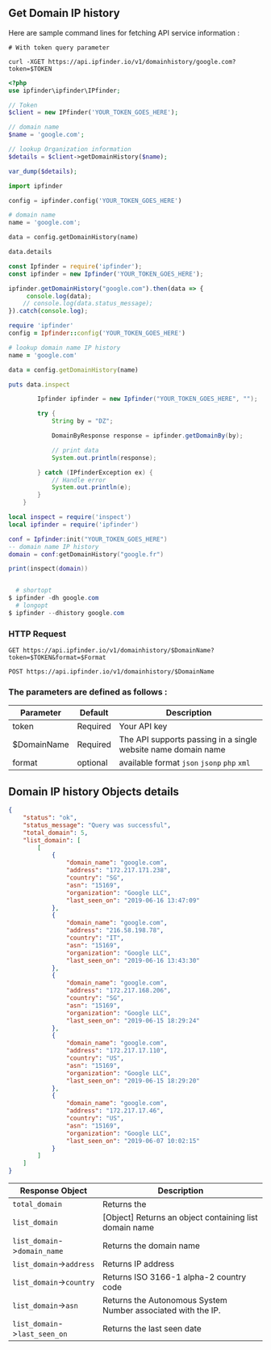 ## Get Domain IP history

Here are sample command lines for fetching API service information :

```shell
# With token query parameter

curl -XGET https://api.ipfinder.io/v1/domainhistory/google.com?token=$TOKEN

```


```php
<?php 
use ipfinder\ipfinder\IPfinder;

// Token
$client = new IPfinder('YOUR_TOKEN_GOES_HERE'); 

// domain name
$name = 'google.com';

// lookup Organization information
$details = $client->getDomainHistory($name);

var_dump($details);
```
```python
import ipfinder

config = ipfinder.config('YOUR_TOKEN_GOES_HERE')

# domain name
name = 'google.com';

data = config.getDomainHistory(name)

data.details
```
```javascript
const Ipfinder = require('ipfinder');
const ipfinder = new Ipfinder('YOUR_TOKEN_GOES_HERE');

ipfinder.getDomainHistory("google.com").then(data => {
     console.log(data);
    // console.log(data.status_message);
}).catch(console.log);
```

```ruby
require 'ipfinder'
config = Ipfinder::config('YOUR_TOKEN_GOES_HERE')

# lookup domain name IP history
name = 'google.com'

data = config.getDomainHistory(name)

puts data.inspect
```

```java
        Ipfinder ipfinder = new Ipfinder("YOUR_TOKEN_GOES_HERE", "");

        try {
            String by = "DZ";

            DomainByResponse response = ipfinder.getDomainBy(by);

            // print data
            System.out.println(response);

        } catch (IPfinderException ex) {
            // Handle error
            System.out.println(e);
        }
    }
```

```lua
local inspect = require('inspect')
local ipfinder = require('ipfinder')

conf = Ipfinder:init("YOUR_TOKEN_GOES_HERE")
-- domain name IP history
domain = conf:getDomainHistory("google.fr")

print(inspect(domain))
```

```powershell

  # shortopt
$ ipfinder -dh google.com
  # longopt
$ ipfinder --dhistory google.com

```

### HTTP Request

`GET https://api.ipfinder.io/v1/domainhistory/$DomainName?token=$TOKEN&format=$Format`

`POST https://api.ipfinder.io/v1/domainhistory/$DomainName`

### The parameters are defined as follows :



Parameter | Default | Description
--------- | ------- | -----------
token     | Required | Your API key 
$DomainName | Required | The API supports passing in a single website name domain name
format    | optional | available format `json` `jsonp` `php` `xml`

## Domain IP history  Objects details

```json
{
    "status": "ok",
    "status_message": "Query was successful",
    "total_domain": 5,
    "list_domain": [
        [
            {
                "domain_name": "google.com",
                "address": "172.217.171.238",
                "country": "SG",
                "asn": "15169",
                "organization": "Google LLC",
                "last_seen_on": "2019-06-16 13:47:09"
            },
            {
                "domain_name": "google.com",
                "address": "216.58.198.78",
                "country": "IT",
                "asn": "15169",
                "organization": "Google LLC",
                "last_seen_on": "2019-06-16 13:43:30"
            },
            {
                "domain_name": "google.com",
                "address": "172.217.168.206",
                "country": "SG",
                "asn": "15169",
                "organization": "Google LLC",
                "last_seen_on": "2019-06-15 18:29:24"
            },
            {
                "domain_name": "google.com",
                "address": "172.217.17.110",
                "country": "US",
                "asn": "15169",
                "organization": "Google LLC",
                "last_seen_on": "2019-06-15 18:29:20"
            },
            {
                "domain_name": "google.com",
                "address": "172.217.17.46",
                "country": "US",
                "asn": "15169",
                "organization": "Google LLC",
                "last_seen_on": "2019-06-07 10:02:15"
            }
        ]
    ]
}
```

Response Object               | Description
---------                     |  -----------
`total_domain`                |  Returns the
`list_domain`                 | [Object] Returns an object containing list domain name
`list_domain`->`domain_name`  |  Returns the domain name
`list_domain`->`address`      |  Returns IP address 
`list_domain`->`country`      |  Returns ISO 3166-1 alpha-2 country code
`list_domain`->`asn`          |  Returns the Autonomous System Number associated with the IP.
`list_domain`->`last_seen_on` |  Returns the last seen date
